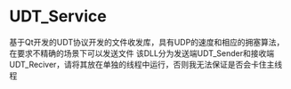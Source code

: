 # UDT_Service
基于Qt开发的UDT协议开发的文件收发库，具有UDP的速度和相应的拥塞算法，在要求不精确的场景下可以发送文件
该DLL分为发送端UDT_Sender和接收端UDT_Reciver，请将其放在单独的线程中运行，否则我无法保证是否会卡住主线程
